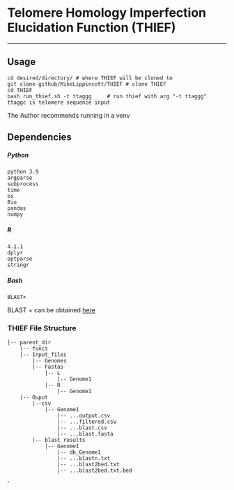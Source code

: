 # Telomere Homology Imperfection Elucidation Function (THIEF)

---


## Usage

```
cd desired/directory/ # where THIEF will be cloned to
git clone github/MikeLippincott/THIEF # clone THIEF
cd THIEF 
bash run_thief.sh -t ttaggg     # run thief with arg "-t ttaggg" ttaggc is telomere sequence input
```
The Author recommends running in a venv
## Dependencies
##### Python
```
python 3.9
argparse
subprocess
time
os
Bio
pandas
numpy
```
##### R
```
4.1.1
dplyr
optparse
stringr
```
##### Bash
```
BLAST+
```
BLAST + can be obtained [here](https://www.ncbi.nlm.nih.gov/books/NBK569861/)

### THIEF File Structure
```
|-- parent_dir
    |-- funcs
    |-- Input_files
        |-- Genomes 
        |-- Fastas    
            |-- L
                |-- Genome1    
            |-- R
                |-- Genome1     
    |-- Ouput  
        |--csv 
            |-- Genome1   
                |-- ...output.csv  
                |-- ...filtered.csv  
                |-- ...blast.csv  
                |-- ...blast.fasta  
        |-- blast_results  
            |-- Genome1  
                |-- db_Genome1  
                |-- ...blastn.txt  
                |-- ...blast2bed.txt
                |-- ...blast2bed.txt.bed  
```
'